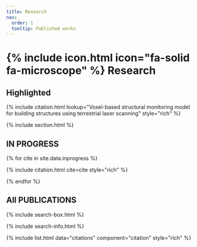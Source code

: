 ```yaml
---
title: Research
nav:
  order: 1
  tooltip: Published works
---
```


<h1 markdown="0">{% include icon.html icon="fa-solid fa-microscope" %} Research</h1>

## Highlighted

{% include citation.html lookup="Voxel-based structural monitoring model for building structures using terrestrial laser scanning" style="rich" %}

{% include section.html %}

## IN PROGRESS
{% for cite in site.data.inprogress %}

{% include citation.html cite=cite style="rich" %}

{% endfor %}

## All PUBLICATIONS

{% include search-box.html %}

{% include search-info.html %}

{% include list.html data="citations" component="citation" style="rich" %}
